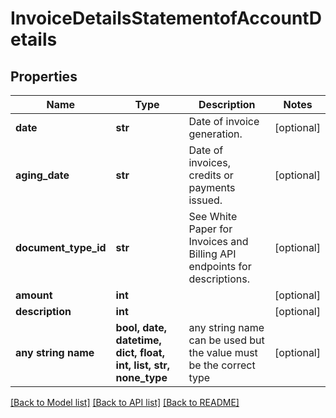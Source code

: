 # InvoiceDetailsStatementofAccountDetails


## Properties
Name | Type | Description | Notes
------------ | ------------- | ------------- | -------------
**date** | **str** | Date of invoice generation. | [optional] 
**aging_date** | **str** | Date of invoices, credits or payments issued. | [optional] 
**document_type_id** | **str** | See White Paper for Invoices and Billing API endpoints for descriptions. | [optional] 
**amount** | **int** |  | [optional] 
**description** | **int** |  | [optional] 
**any string name** | **bool, date, datetime, dict, float, int, list, str, none_type** | any string name can be used but the value must be the correct type | [optional]

[[Back to Model list]](../README.md#documentation-for-models) [[Back to API list]](../README.md#documentation-for-api-endpoints) [[Back to README]](../README.md)



